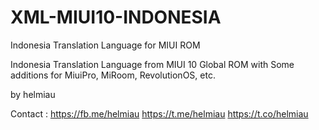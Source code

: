 # XML-MIUI10-INDONESIA
Indonesia Translation Language for MIUI ROM


Indonesia Translation Language 
from MIUI 10 Global ROM with Some additions for MiuiPro, MiRoom, RevolutionOS, etc.


by
helmiau



Contact :
https://fb.me/helmiau
https://t.me/helmiau
https://t.co/helmiau
